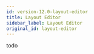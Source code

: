 ```yaml
---
id: version-12.0-layout-editor
title: Layout Editor
sidebar_label: Layout Editor
original_id: layout-editor
---
```


todo
